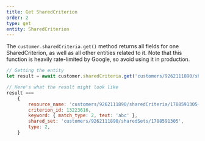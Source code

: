 ```yaml
---
title: Get SharedCriterion
order: 2
type: get
entity: SharedCriterion
---
```


The `customer.sharedCriteria.get()` method returns all fields for one SharedCriterion, as well as all other entities related to it. Note that this function is heavily rate-limited by Google, so avoid using it in production.

```javascript
// Getting the entity
let result = await customer.sharedCriteria.get('customers/9262111890/sharedCriteria/1788591305~13223616')

// Here's what the result might look like
result ===
    {
        resource_name: 'customers/9262111890/sharedCriteria/1788591305~13223616',
        criterion_id: 13223616,
        keyword: { match_type: 2, text: 'abc' },
        shared_set: 'customers/9262111890/sharedSets/1788591305',
        type: 2,
    }
```
